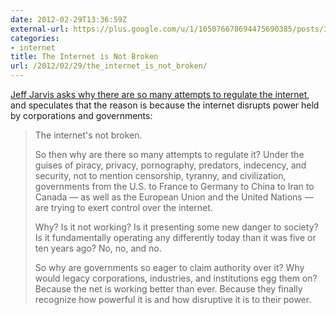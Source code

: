 ```yaml
---
date: 2012-02-29T13:36:59Z
external-url: https://plus.google.com/u/1/105076678694475690385/posts/3zhRzzSAs8b
categories:
- internet
title: The Internet is Not Broken
url: /2012/02/29/the_internet_is_not_broken/
---
```


[Jeff Jarvis asks why there are so many attempts to regulate the internet](https://plus.google.com/u/1/105076678694475690385/posts/3zhRzzSAs8b), and speculates that the reason is because the internet disrupts power held by corporations and governments:

> The internet's not broken.
> 
> So then why are there so many attempts to regulate it? Under the guises of piracy, privacy, pornography, predators, indecency, and security, not to mention censorship, tyranny, and civilization, governments from the U.S. to France to Germany to China to Iran to Canada — as well as the European Union and the United Nations — are trying to exert control over the internet.
> 
> Why? Is it not working? Is it presenting some new danger to society? Is it fundamentally operating any differently today than it was five or ten years ago? No, no, and no.
> 
> So why are governments so eager to claim authority over it? Why would legacy corporations, industries, and institutions egg them on? Because the net is working better than ever. Because they finally recognize how powerful it is and how disruptive it is to their power.
